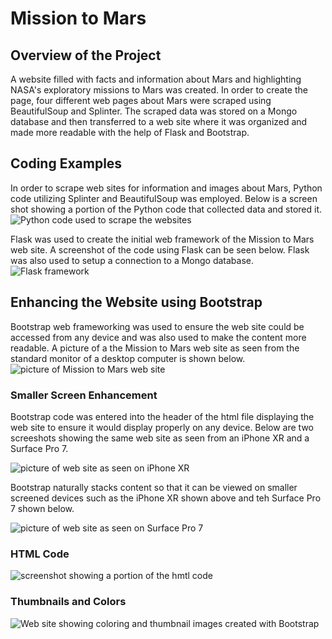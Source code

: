 # Mission to Mars
## Overview of the Project
A website filled with facts and information about Mars and highlighting NASA's exploratory missions to Mars was created.  In order to create the page, four different web pages about Mars were scraped using BeautifulSoup and Splinter.  The scraped data was stored on a Mongo database and then transferred to a web site where it was organized and made more readable with the help of Flask and Bootstrap.

## Coding Examples
In order to scrape web sites for information and images about Mars, Python code utilizing Splinter and BeautifulSoup was employed.  Below is a screen shot showing a portion of the Python code that collected data and stored it.  
![Python code used to scrape the websites](screenshots/m2m_scraping.png)

Flask was used to create the initial web framework of the Mission to Mars web site.  A screenshot of the code using Flask can be seen below.  Flask was also used to setup a connection to a Mongo database.  
![Flask framework](screenshots/m2m_flask.png)

## Enhancing the Website using Bootstrap
Bootstrap web frameworking was used to ensure the web site could be accessed from any device and was also used to make the content more readable.  A picture of a the Mission to Mars web site as seen from the standard monitor of a desktop computer is shown below.     
![picture of Mission to Mars web site](screenshots/m2m1.png)

### Smaller Screen Enhancement
Bootstrap code was entered into the header of the html file displaying the web site to ensure it would display properly on any device.  Below are two screeshots showing the same web site as seen from an iPhone XR and a Surface Pro 7.  

![picture of web site as seen on iPhone XR](screenshots/m2m_iphonexr.png)

Bootstrap naturally stacks content so that it can be viewed on smaller screened devices such as the iPhone XR shown above and teh Surface Pro 7 shown below.  

![picture of web site as seen on Surface Pro 7](screenshots/m2m_surfacepro7.png)


### HTML Code
![screenshot showing a portion of the hmtl code](screenshots/m2m_html.png)

### Thumbnails and Colors
![Web site showing coloring and thumbnail images created with Bootstrap](screenshots/m2m2.png)

